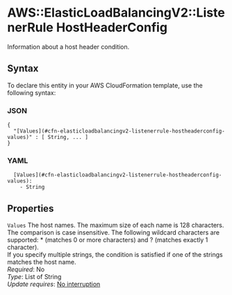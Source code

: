 # AWS::ElasticLoadBalancingV2::ListenerRule HostHeaderConfig<a name="aws-properties-elasticloadbalancingv2-listenerrule-hostheaderconfig"></a>

Information about a host header condition\.

## Syntax<a name="aws-properties-elasticloadbalancingv2-listenerrule-hostheaderconfig-syntax"></a>

To declare this entity in your AWS CloudFormation template, use the following syntax:

### JSON<a name="aws-properties-elasticloadbalancingv2-listenerrule-hostheaderconfig-syntax.json"></a>

```
{
  "[Values](#cfn-elasticloadbalancingv2-listenerrule-hostheaderconfig-values)" : [ String, ... ]
}
```

### YAML<a name="aws-properties-elasticloadbalancingv2-listenerrule-hostheaderconfig-syntax.yaml"></a>

```
  [Values](#cfn-elasticloadbalancingv2-listenerrule-hostheaderconfig-values):
    - String
```

## Properties<a name="aws-properties-elasticloadbalancingv2-listenerrule-hostheaderconfig-properties"></a>

`Values` <a name="cfn-elasticloadbalancingv2-listenerrule-hostheaderconfig-values"></a>
The host names\. The maximum size of each name is 128 characters\. The comparison is case insensitive\. The following wildcard characters are supported: \* \(matches 0 or more characters\) and ? \(matches exactly 1 character\)\.  
If you specify multiple strings, the condition is satisfied if one of the strings matches the host name\.  
_Required_: No  
_Type_: List of String  
_Update requires_: [No interruption](https://docs.aws.amazon.com/AWSCloudFormation/latest/UserGuide/using-cfn-updating-stacks-update-behaviors.html#update-no-interrupt)
